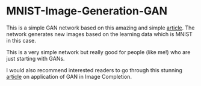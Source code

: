 # MNIST-Image-Generation-GAN

This is a simple GAN network based on this amazing and simple [article](https://www.oreilly.com/learning/generative-adversarial-networks-for-beginners). The network generates new images based on the learning data which is MNIST in this case.

This is a very simple network but really good for people (like me!) who are just starting with GANs.

I would also recommend interested readers to go through this stunning [article](http://bamos.github.io/2016/08/09/deep-completion/) on application of GAN in Image Completion.
